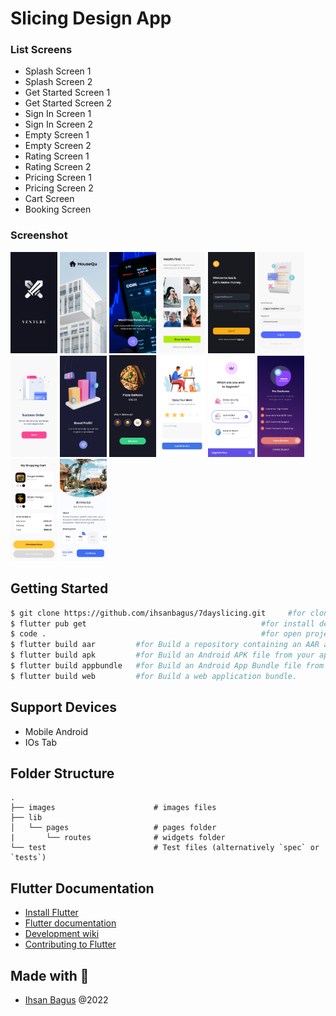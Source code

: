 # Slicing Design App

### List Screens

- Splash Screen 1
- Splash Screen 2
- Get Started Screen 1
- Get Started Screen 2
- Sign In Screen 1
- Sign In Screen 2
- Empty Screen 1
- Empty Screen 2
- Rating Screen 1
- Rating Screen 2
- Pricing Screen 1
- Pricing Screen 2
- Cart Screen
- Booking Screen

### Screenshot

<p float="left">
    <img src="https://github.com/ihsanbagus/7dayslicing/blob/main/ss/1splash.jpg" alt="Splash Screen 1" width="75">
    <img src="https://github.com/ihsanbagus/7dayslicing/blob/main/ss/2splash.jpg" alt="Splash Screen 2" width="75">
    <img src="https://github.com/ihsanbagus/7dayslicing/blob/main/ss/3getstarted.jpg" alt="Get Started Screen 1" width="75">
    <img src="https://github.com/ihsanbagus/7dayslicing/blob/main/ss/4getstarted.jpg" alt="Get Started Screen 2" width="75">
    <img src="https://github.com/ihsanbagus/7dayslicing/blob/main/ss/5signin.jpg" alt="Sign In Screen 1" width="75">
    <img src="https://github.com/ihsanbagus/7dayslicing/blob/main/ss/6signin.jpg" alt="Sign In Screen 2" width="75">
    <img src="https://github.com/ihsanbagus/7dayslicing/blob/main/ss/7empty.jpg" alt="Empty Screen 1" width="75">
    <img src="https://github.com/ihsanbagus/7dayslicing/blob/main/ss/8empty.jpg" alt="Empty Screen 2" width="75">
    <img src="https://github.com/ihsanbagus/7dayslicing/blob/main/ss/9rating.jpg" alt="Rating Screen 1" width="75">
    <img src="https://github.com/ihsanbagus/7dayslicing/blob/main/ss/10rating.jpg" alt="Rating Screen 2" width="75">
    <img src="https://github.com/ihsanbagus/7dayslicing/blob/main/ss/11pricing.jpg" alt="Pricing Screen 1" width="75">
    <img src="https://github.com/ihsanbagus/7dayslicing/blob/main/ss/12pricing.jpg" alt="Pricing Screen 2" width="75">
    <img src="https://github.com/ihsanbagus/7dayslicing/blob/main/ss/13cart.jpg" alt="Cart Screen" width="75">
    <img src="https://github.com/ihsanbagus/7dayslicing/blob/main/ss/14booking.jpg" alt="Booking Screen" width="75">
</p>

## Getting Started

```bash
$ git clone https://github.com/ihsanbagus/7dayslicing.git     #for clone project to local
$ flutter pub get                                       #for install dependency
$ code .                                                #for open project with VSCode
$ flutter build aar         #for Build a repository containing an AAR and a POM file.
$ flutter build apk         #for Build an Android APK file from your app.
$ flutter build appbundle   #for Build an Android App Bundle file from your app.
$ flutter build web         #for Build a web application bundle.
```

## Support Devices

- Mobile Android
- IOs Tab

## Folder Structure

    .
    ├── images                      # images files
    ├── lib
    │   └── pages                   # pages folder
    |       └── routes              # widgets folder
    └── test                        # Test files (alternatively `spec` or `tests`)

## Flutter Documentation

- [Install Flutter](https://flutter.dev/get-started/)
- [Flutter documentation](https://flutter.dev/docs)
- [Development wiki](https://github.com/flutter/flutter/wiki)
- [Contributing to Flutter](https://github.com/flutter/flutter/blob/master/CONTRIBUTING.md)

## Made with 💖

- [Ihsan Bagus](https://www.ihsanbagus.com/) @2022
